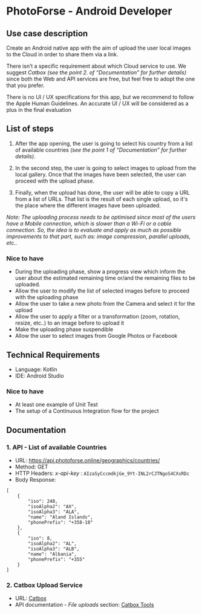 # PhotoForse - Android Developer
## Use case description
Create an Android native app with the aim of upload the user local images to the Cloud in order to share them via a link.

There isn’t a specific requirement about which Cloud service to use.
We suggest *Catbox (see the point 2. of  “Documentation” for further details)* since both the Web and API services are free, but feel free to adopt the one that you prefer.

There is no UI / UX specifications for this app, but we recommend to follow the Apple Human Guidelines. An accurate UI / UX will be considered as a plus in the final evaluation

## List of steps
1. After the app opening, the user is going to select his country from a list of available countries *(see the point 1 of  “Documentation” for further details)*.

2. In the second step, the user is going to select images to upload from the local gallery.
   Once that the images have been selected, the user can proceed with the upload phase.

3. Finally, when the upload has done, the user will be able to copy a URL from a list of URLs.
   That list is the result of each single upload, so it's the place where the different images have been uploaded.

*Note:* *The uploading process needs to be optimised since most of the users have a Mobile connection, which is slower than a Wi-Fi or a cable connection.*
*So, the idea is to evaluate and apply as much as possible improvements to that part, such as: image compression, parallel uploads, etc..*

### Nice to have
- During the uploading phase, show a progress view which inform the user about the estimated remaining time or/and the remaining files to be uploaded.
- Allow the user to modify the list of selected images before to proceed with the uploading phase
- Allow the user to take a new photo from the Camera and select it for the upload
- Allow the user to apply a filter or a transformation (zoom, rotation, resize, etc..) to an image before to upload it
- Make the uploading phase suspendible
- Allow the user to select images from Google Photos or Facebook

## Technical Requirements
- Language: Kotlin
- IDE: Android Studio

### Nice to have
- At least one example of Unit Test
- The setup of a Continuous Integration flow for the project

## Documentation

### 1. API - List of available Countries

- URL: https://api.photoforse.online/geographics/countries/
- Method: GET
- HTTP Headers: *x-api-key* :  `AIzaSyCccmdkjGe_9Yt-INL2rCJTNgoS4CXsRDc`
- Body Response:
```
[
    {
        "iso": 248,
        "isoAlpha2": "AX",
        "isoAlpha3": "ALA",
        "name": "Aland Islands",
        "phonePrefix": "+358-18"
    },
    {
        "iso": 8,
        "isoAlpha2": "AL",
        "isoAlpha3": "ALB",
        "name": "Albania",
        "phonePrefix": "+355"
    }
]
```

### 2. Catbox Upload Service

- URL: [Catbox](https://catbox.moe)
- API documentation - *File uploads* section: [Catbox Tools](https://catbox.moe/tools.php)
